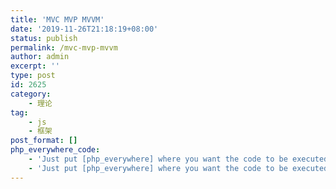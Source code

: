```yaml
---
title: 'MVC MVP MVVM'
date: '2019-11-26T21:18:19+08:00'
status: publish
permalink: /mvc-mvp-mvvm
author: admin
excerpt: ''
type: post
id: 2625
category:
    - 理论
tag:
    - js
    - 框架
post_format: []
php_everywhere_code:
    - 'Just put [php_everywhere] where you want the code to be executed.'
    - 'Just put [php_everywhere] where you want the code to be executed.'
---
```

<!DOCTYPE html PUBLIC "-//W3C//DTD HTML 4.0 Transitional//EN" "http://www.w3.org/TR/REC-html40/loose.dtd">
<?xml encoding="UTF-8">

